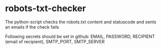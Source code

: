 # robots-txt-checker

<p>The python-script checks the robots.txt content and statuscode and sents an emails if the check fails</p>

<p>Following secrets should be set in github: EMAIL, PASSWORD, RECIPIENT (email of recipient), SMTP_PORT, SMTP_SERVER</p>
